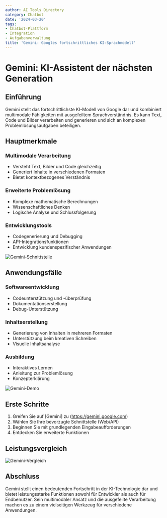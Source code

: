 ```yaml
---
author: AI Tools Directory
category: Chatbot
date: '2024-03-20'
tags:
- Chatbot-Plattform
- Integration
- Aufgabenverwaltung
title: 'Gemini: Googles fortschrittliches KI-Sprachmodell'
---
```


# Gemini: KI-Assistent der nächsten Generation

## Einführung

Gemini stellt das fortschrittlichste KI-Modell von Google dar und kombiniert multimodale Fähigkeiten mit ausgefeiltem Sprachverständnis. Es kann Text, Code und Bilder verarbeiten und generieren und sich an komplexen Problemlösungsaufgaben beteiligen.

## Hauptmerkmale

### Multimodale Verarbeitung
- Versteht Text, Bilder und Code gleichzeitig
- Generiert Inhalte in verschiedenen Formaten
- Bietet kontextbezogenes Verständnis

### Erweiterte Problemlösung
- Komplexe mathematische Berechnungen
- Wissenschaftliches Denken
- Logische Analyse und Schlussfolgerung

### Entwicklungstools
- Codegenerierung und Debugging
- API-Integrationsfunktionen
- Entwicklung kundenspezifischer Anwendungen

![Gemini-Schnittstelle](/imgs/gemini/interface.jpg)

## Anwendungsfälle

### Softwareentwicklung
- Codeunterstützung und -überprüfung
- Dokumentationserstellung
- Debug-Unterstützung

### Inhaltserstellung
- Generierung von Inhalten in mehreren Formaten
- Unterstützung beim kreativen Schreiben
- Visuelle Inhaltsanalyse

### Ausbildung
- Interaktives Lernen
- Anleitung zur Problemlösung
- Konzepterklärung

![Gemini-Demo](/imgs/gemini/demo.jpg)

## Erste Schritte

1. Greifen Sie auf [Gemini] zu (https://gemini.google.com)
2. Wählen Sie Ihre bevorzugte Schnittstelle (Web/API)
3. Beginnen Sie mit grundlegenden Eingabeaufforderungen
4. Entdecken Sie erweiterte Funktionen

## Leistungsvergleich

![Gemini-Vergleich](/imgs/gemini/comparison.jpg)

## Abschluss

Gemini stellt einen bedeutenden Fortschritt in der KI-Technologie dar und bietet leistungsstarke Funktionen sowohl für Entwickler als auch für Endbenutzer. Sein multimodaler Ansatz und die ausgefeilte Verarbeitung machen es zu einem vielseitigen Werkzeug für verschiedene Anwendungen.